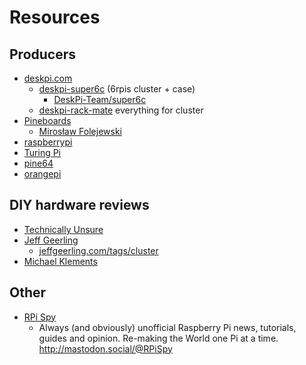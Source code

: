 # Resources

## Producers

- [deskpi.com](https://deskpi.com/)
    - [deskpi-super6c](https://deskpi.com/collections/deskpi-super6c) (6rpis cluster + case)
        - [DeskPi-Team/super6c](https://github.com/DeskPi-Team/super6c)
    - [deskpi-rack-mate](https://deskpi.com/collections/deskpi-rack-mate?page=1) everything for cluster
- [Pineboards](https://twitter.com/Pineboards)
    - [Mirosław Folejewski](https://twitter.com/Mirko_DIY)
- [raspberrypi](https://www.raspberrypi.com/)
- [Turing Pi](https://turingpi.com/)
- [pine64](https://pine64.org/)
- [orangepi](https://orangepi.net/)

## DIY hardware reviews

- [Technically Unsure](https://www.youtube.com/@TechnicallyUnsure/videos)
- [Jeff Geerling](https://www.youtube.com/@JeffGeerling/videos)
    - [jeffgeerling.com/tags/cluster](https://www.jeffgeerling.com/tags/cluster)
- [Michael Klements](https://www.youtube.com/@MichaelKlements)

## Other

- [RPi Spy](https://twitter.com/RPiSpy)
    - Always (and obviously) unofficial Raspberry Pi news, tutorials, guides and opinion. Re-making the World one Pi at a time. http://mastodon.social/@RPiSpy